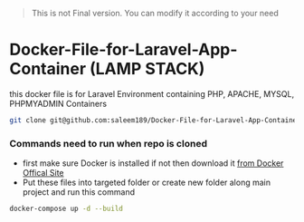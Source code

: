 > This is not Final version. You can modify it according to your need 
# Docker-File-for-Laravel-App-Container  (LAMP STACK)
this docker file is for Laravel Environment containing PHP, APACHE, MYSQL, PHPMYADMIN Containers


```bash
git clone git@github.com:saleem189/Docker-File-for-Laravel-App-Container.git
```

### Commands need to run when repo is cloned
* first make sure Docker is installed  if not then download it [from Docker Offical Site](https://www.docker.com/products/docker-desktop/)
* Put these files into targeted folder or create new folder along main project and run this command
 ```bash 
docker-compose up -d --build 
```



